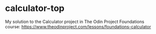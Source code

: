 # calculator-top
My solution to the Calculator project in The Odin Project Foundations course: https://www.theodinproject.com/lessons/foundations-calculator
